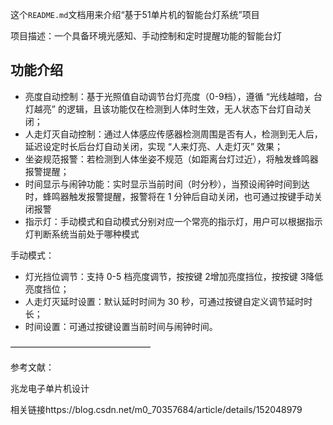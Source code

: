 这个`README.md`文档用来介绍“基于51单片机的智能台灯系统”项目



项目描述：一个具备环境光感知、手动控制和定时提醒功能的智能台灯

## 功能介绍

- 亮度自动控制：基于光照值自动调节台灯亮度（0-9档），遵循 “光线越暗，台灯越亮” 的逻辑，且该功能仅在检测到人体时生效，无人状态下台灯自动关闭；
- 人走灯灭自动控制：通过人体感应传感器检测周围是否有人，检测到无人后，延迟设定时长后台灯自动关闭，实现 “人来灯亮、人走灯灭” 效果；
- 坐姿规范报警：若检测到人体坐姿不规范（如距离台灯过近），将触发蜂鸣器报警提醒；
- 时间显示与闹钟功能：实时显示当前时间（时分秒），当预设闹钟时间到达时，蜂鸣器触发报警提醒，报警将在 1 分钟后自动关闭，也可通过按键手动关闭报警
- 指示灯：手动模式和自动模式分别对应一个常亮的指示灯，用户可以根据指示灯判断系统当前处于哪种模式

手动模式：

- 灯光挡位调节：支持 0-5 档亮度调节，按按键 2增加亮度挡位，按按键 3降低亮度挡位；
- 人走灯灭延时设置：默认延时时间为 30 秒，可通过按键自定义调节延时时长；
- 时间设置：可通过按键设置当前时间与闹钟时间。


————————————————

参考文献：

兆龙电子单片机设计

相关链接https://blog.csdn.net/m0_70357684/article/details/152048979